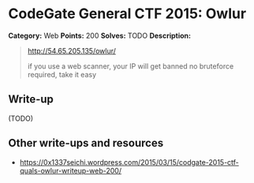 # CodeGate General CTF 2015: Owlur

**Category:** Web
**Points:** 200
**Solves:** TODO
**Description:** 

> http://54.65.205.135/owlur/
> 
> if you use a web scanner, your IP will get banned
> no bruteforce required, take it easy

## Write-up

(TODO)

## Other write-ups and resources

* <https://0x1337seichi.wordpress.com/2015/03/15/codgate-2015-ctf-quals-owlur-writeup-web-200/>